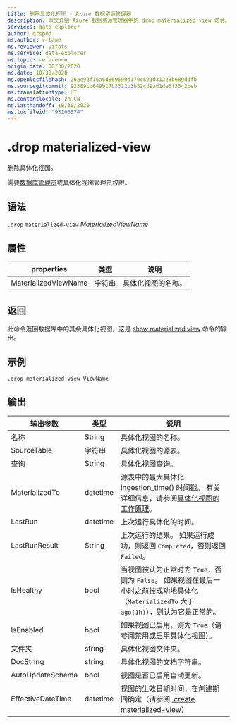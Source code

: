 ```yaml
---
title: 删除具体化视图 - Azure 数据资源管理器
description: 本文介绍 Azure 数据资源管理器中的 drop materialized view 命令。
services: data-explorer
author: orspod
ms.author: v-tawe
ms.reviewer: yifats
ms.service: data-explorer
ms.topic: reference
origin.date: 08/30/2020
ms.date: 10/30/2020
ms.openlocfilehash: 26ae92f16a6d869599d170c691d31228b689ddfb
ms.sourcegitcommit: 93309cd649b17b3312b3b52cd9ad1de6f3542beb
ms.translationtype: HT
ms.contentlocale: zh-CN
ms.lasthandoff: 10/30/2020
ms.locfileid: "93106574"
---
```

# <a name="drop-materialized-view"></a>.drop materialized-view 

删除具体化视图。

需要[数据库管理员](../access-control/role-based-authorization.md)或具体化视图管理员权限。

## <a name="syntax"></a>语法

`.drop` `materialized-view` *MaterializedViewName*

## <a name="properties"></a>属性

| properties | 类型| 说明 |
|----------------|-------|-----|
| MaterializedViewName| 字符串| 具体化视图的名称。|

## <a name="returns"></a>返回

此命令返回数据库中的其余具体化视图，这是 [show materialized view](materialized-view-show-commands.md#show-materialized-view) 命令的输出。

## <a name="example"></a>示例

```kusto
.drop materialized-view ViewName
```

## <a name="output"></a>输出

|输出参数 |类型 |说明
|---|---|---|
|名称  |String |具体化视图的名称。
|SourceTable|字符串|具体化视图的源表。
|查询|String|具体化视图查询。
|MaterializedTo|datetime|源表中的最大具体化 ingestion_time() 时间戳。 有关详细信息，请参阅[具体化视图的工作原理](materialized-view-overview.md#how-materialized-views-work)。
|LastRun|datetime |上次运行具体化的时间。
|LastRunResult|String|上次运行的结果。 如果运行成功，则返回 `Completed`，否则返回 `Failed`。
|IsHealthy|bool|当视图被认为正常时为 `True`，否则为 `False`。 如果视图在最后一小时之前被成功地具体化（`MaterializedTo` 大于 `ago(1h)`），则认为它是正常的。
|IsEnabled|bool|如果视图已启用，则为 `True`（请参阅[禁用或启用具体化视图](materialized-view-enable-disable.md)）。
|文件夹|string|具体化视图文件夹。
|DocString|string|具体化视图的文档字符串。
|AutoUpdateSchema|bool|视图是否已启用自动更新。
|EffectiveDateTime|datetime|视图的生效日期时间，在创建期间确定（请参阅 [.create materialized-view](materialized-view-create.md#create-materialized-view)）

